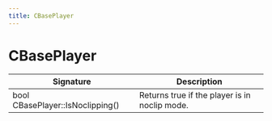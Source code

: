 ```yaml
---
title: CBasePlayer
---
```


# CBasePlayer

|Signature|Description|
|---|---|
| bool CBasePlayer::IsNoclipping() | Returns true if the player is in noclip mode. | 
